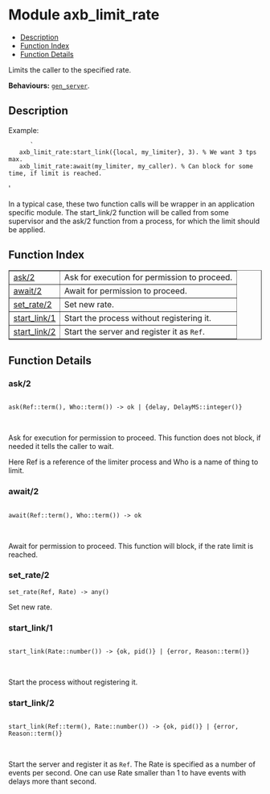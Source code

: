 

# Module axb_limit_rate #
* [Description](#description)
* [Function Index](#index)
* [Function Details](#functions)

Limits the caller to the specified rate.

__Behaviours:__ [`gen_server`](gen_server.md).

<a name="description"></a>

## Description ##
Example:

```
      `
   axb_limit_rate:start_link({local, my_limiter}, 3). % We want 3 tps max.
   axb_limit_rate:await(my_limiter, my_caller). % Can block for some time, if limit is reached.
```

'

In a typical case, these two function calls will be wrapper in
an application specific module. The start_link/2 function will
be called from some supervisor and the ask/2 function from a
process, for which the limit should be applied.
<a name="index"></a>

## Function Index ##


<table width="100%" border="1" cellspacing="0" cellpadding="2" summary="function index"><tr><td valign="top"><a href="#ask-2">ask/2</a></td><td>
Ask for execution for permission to proceed.</td></tr><tr><td valign="top"><a href="#await-2">await/2</a></td><td>
Await for permission to proceed.</td></tr><tr><td valign="top"><a href="#set_rate-2">set_rate/2</a></td><td>
Set new rate.</td></tr><tr><td valign="top"><a href="#start_link-1">start_link/1</a></td><td>
Start the process without registering it.</td></tr><tr><td valign="top"><a href="#start_link-2">start_link/2</a></td><td>
Start the server and register it as <code>Ref</code>.</td></tr></table>


<a name="functions"></a>

## Function Details ##

<a name="ask-2"></a>

### ask/2 ###

<pre><code>
ask(Ref::term(), Who::term()) -&gt; ok | {delay, DelayMS::integer()}
</code></pre>
<br />

Ask for execution for permission to proceed.
This function does not block, if needed
it tells the caller to wait.

Here Ref is a reference of the limiter process
and Who is a name of thing to limit.

<a name="await-2"></a>

### await/2 ###

<pre><code>
await(Ref::term(), Who::term()) -&gt; ok
</code></pre>
<br />

Await for permission to proceed.
This function will block, if the rate limit is reached.

<a name="set_rate-2"></a>

### set_rate/2 ###

`set_rate(Ref, Rate) -> any()`

Set new rate.

<a name="start_link-1"></a>

### start_link/1 ###

<pre><code>
start_link(Rate::number()) -&gt; {ok, pid()} | {error, Reason::term()}
</code></pre>
<br />

Start the process without registering it.

<a name="start_link-2"></a>

### start_link/2 ###

<pre><code>
start_link(Ref::term(), Rate::number()) -&gt; {ok, pid()} | {error, Reason::term()}
</code></pre>
<br />

Start the server and register it as `Ref`.
The Rate is specified as a number of events per second.
One can use Rate smaller than 1 to have events with delays more thant second.

